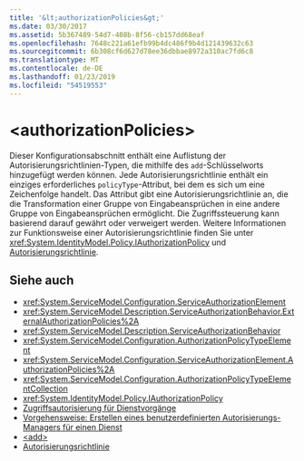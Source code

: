 ```yaml
---
title: '&lt;authorizationPolicies&gt;'
ms.date: 03/30/2017
ms.assetid: 5b367489-54d7-408b-8f56-cb157dd68eaf
ms.openlocfilehash: 7648c221a61efb99b4dc486f9b4d121439632c63
ms.sourcegitcommit: 6b308cf6d627d78ee36dbbae8972a310ac7fd6c8
ms.translationtype: MT
ms.contentlocale: de-DE
ms.lasthandoff: 01/23/2019
ms.locfileid: "54519553"
---
```

# <a name="ltauthorizationpoliciesgt"></a>&lt;authorizationPolicies&gt;
Dieser Konfigurationsabschnitt enthält eine Auflistung der Autorisierungsrichtlinien-Typen, die mithilfe des `add`-Schlüsselworts hinzugefügt werden können. Jede Autorisierungsrichtlinie enthält ein einziges erforderliches `policyType`-Attribut, bei dem es sich um eine Zeichenfolge handelt. Das Attribut gibt eine Autorisierungsrichtlinie an, die die Transformation einer Gruppe von Eingabeansprüchen in eine andere Gruppe von Eingabeansprüchen ermöglicht. Die Zugriffssteuerung kann basierend darauf gewährt oder verweigert werden. Weitere Informationen zur Funktionsweise einer Autorisierungsrichtlinie finden Sie unter <xref:System.IdentityModel.Policy.IAuthorizationPolicy> und [Autorisierungsrichtlinie](../../../../../docs/framework/wcf/samples/authorization-policy.md).  
  
## <a name="see-also"></a>Siehe auch
- <xref:System.ServiceModel.Configuration.ServiceAuthorizationElement>
- <xref:System.ServiceModel.Description.ServiceAuthorizationBehavior.ExternalAuthorizationPolicies%2A>
- <xref:System.ServiceModel.Description.ServiceAuthorizationBehavior>
- <xref:System.ServiceModel.Configuration.AuthorizationPolicyTypeElement>
- <xref:System.ServiceModel.Configuration.ServiceAuthorizationElement.AuthorizationPolicies%2A>
- <xref:System.ServiceModel.Configuration.AuthorizationPolicyTypeElementCollection>
- <xref:System.IdentityModel.Policy.IAuthorizationPolicy>
- [Zugriffsautorisierung für Dienstvorgänge](../../../../../docs/framework/wcf/samples/authorizing-access-to-service-operations.md)
- [Vorgehensweise: Erstellen eines benutzerdefinierten Autorisierungs-Managers für einen Dienst](../../../../../docs/framework/wcf/extending/how-to-create-a-custom-authorization-manager-for-a-service.md)
- [\<add>](../../../../../docs/framework/configure-apps/file-schema/wcf/add-of-authorizationpolicies.md)
- [Autorisierungsrichtlinie](../../../../../docs/framework/wcf/samples/authorization-policy.md)
